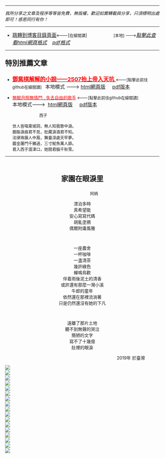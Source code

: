***
*我所分享之文章及程序等等皆免費，無版權，歡迎如實轉載與分享，只須標明出處即可！感恩同行有你！* 
****
- [<font size=3>跳轉到博客目錄頁面</font>](../../tableOfContent.md)<---[<font size=2>在線閱讀</font>]&nbsp;&nbsp; &nbsp; &nbsp; &nbsp; &nbsp; &nbsp; &nbsp; &nbsp; &nbsp;&nbsp; &nbsp;  <font size=2> [本地] ---></font><font size=3>[*_點擊此查看html網頁格式_*](../../tableOfContent.html)&nbsp; &nbsp; [*_pdf格式_*](../../tableOfContent.md.pdf)</font>
****

### <p style="font-size: 23px; font-weight:900;">特別推薦文章</p>

- [<font size=4 color=red>**鄧紫棋解解的小說——2507抬上帝入天坑** </font>](https://github.com/brianwchh/worldofheart/blob/main/md_and_html/鄧紫棋解解的小說——2507抬上帝入天坑.md)<font size=2><---[點擊此前往github在線閱讀]</font>&nbsp;&nbsp;  <font size=3>本地模式 --->&nbsp;[html網頁版](../../md_and_html/鄧紫棋解解的小說——2507抬上帝入天坑.html) &nbsp;&nbsp;&nbsp; [pdf版本](../../md_and_html/鄧紫棋解解的小說——2507抬上帝入天坑.md.pdf) </font>  

- [<font color=red>無眠月照無情門 . 失去自由的歌手</font>](https://github.com/brianwchh/worldofheart/blob/main/md_and_html/%E7%84%A1%E7%9C%A0%E6%9C%88%E7%85%A7%E7%84%A1%E6%83%85%E9%96%80.md)<font size=2> <---[點擊此前往github在線閱讀]</font> &nbsp;&nbsp;&nbsp;&nbsp;&nbsp;&nbsp;&nbsp;&nbsp;&nbsp;&nbsp;&nbsp;&nbsp;&nbsp;&nbsp;&nbsp; <font size=3>本地模式---> &nbsp;[html網頁版](../../md_and_html/無眠月照無情門.html) &nbsp;&nbsp;&nbsp; [pdf版本](../../md_and_html/無眠月照無情門.md.pdf) </font>

    <p><font size=2>&nbsp; &nbsp; &nbsp; &nbsp; &nbsp; &nbsp; &nbsp; &nbsp; &nbsp; &nbsp; &nbsp; &nbsp; 西子</br></br>世人皆唱東坡詞，無人知我歌中淚。</br>胭脂淚痕君不見，肚藏淚酒君不知。</br>法律珠鍊人中鳳，舞臺深處天牢夢。</br>鍍金屠門千豬過，三寸魷魚萬人舔。</br>君入西子渡津口，她閱君腦千秋雪。</font></p>
    

****

</br>

****<p align="center" style="font-size: 23px;">家園在眼淚里</p>****

<p align="center" style="font-size: small;">&nbsp;&nbsp;&nbsp;&nbsp;&nbsp;&nbsp;&nbsp;&nbsp;&nbsp;&nbsp;&nbsp;&nbsp;&nbsp;&nbsp;&nbsp;&nbsp;&nbsp;&nbsp;&nbsp;&nbsp; 阿柄</p>




<div align="center"> <!-- div_1-->

<p align="center"> 
  
漂泊多時   
真希望能  
安心寫寫代碼  
胡亂塗鴉  
偶爾附庸風雅  
  
  </br>

一座農舍  
一杯咖啡  
一盞清茶  
幾許綠色  
蟬鳴鳥歡  
伴着雨後泥土的清香  
或許還有那麼一灣小溪  
牛郎的童年  
依然還在那裡流淌著  
只是仍然還沒有她的下凡  
 
 </br>

遠離了那片土地  
聽不到無聲的哭泣  
簡陋的文字  
寫不了十幾億  
肚裡的眼淚  


</p>



<p align="right"> 2019年 於臺灣 &nbsp;&nbsp;&nbsp;&nbsp;&nbsp;&nbsp;&nbsp;&nbsp;&nbsp;&nbsp;&nbsp; </p>  
</div> <!-- end of div_1-->

<div align="center" >

 

</div>





<!-- image area, flex to make it center,it may not work for github, for html and pdf rendering only -->
<div align="center" style="page-break-inside: avoid; margin-top:1px; margin-bottom:1px;"> <!-- pictureWrapper_div add this only to make the bendan github understand -->
  <div class="ImageWrapperFlex" >
   <div class="FlexSide"  ></div>
   <image class="FlexImage"   src='./images/nlzn.jpg'/>
   <div class="FlexSide" ></div>
  </div>
  <p align="center" style="margin:0px;">   </p> 
</div> <!-- end pictureWrapper_div -->


<!-- image area, flex to make it center,it may not work for github, for html and pdf rendering only -->
<div align="center" style="page-break-inside: avoid; margin-top:1px; margin-bottom:1px;"> <!-- pictureWrapper_div add this only to make the bendan github understand -->
  <div class="ImageWrapperFlex" >
   <div class="FlexSide"  ></div>
   <image class="FlexImage"   src='./images/gy1.jpeg'/>
   <div class="FlexSide" ></div>
  </div>
  <p align="center" style="margin:0px;">   </p> 
</div> <!-- end pictureWrapper_div -->

<!-- image area, flex to make it center,it may not work for github, for html and pdf rendering only -->
<div align="center" style="page-break-inside: avoid; margin-top:1px; margin-bottom:1px;"> <!-- pictureWrapper_div add this only to make the bendan github understand -->
  <div class="ImageWrapperFlex" >
   <div class="FlexSide"  ></div>
   <image class="FlexImage"   src='./images/gy2.jpeg'/>
   <div class="FlexSide" ></div>
  </div>
  <p align="center" style="margin:0px;">   </p> 
</div> <!-- end pictureWrapper_div -->

<!-- image area, flex to make it center,it may not work for github, for html and pdf rendering only -->
<div align="center" style="page-break-inside: avoid; margin-top:1px; margin-bottom:1px;"> <!-- pictureWrapper_div add this only to make the bendan github understand -->
  <div class="ImageWrapperFlex" >
   <div class="FlexSide"  ></div>
   <image class="FlexImage"   src='./images/gy3.jpeg'/>
   <div class="FlexSide" ></div>
  </div>
  <p align="center" style="margin:0px;">   </p> 
</div> <!-- end pictureWrapper_div -->



<!-- image area, flex to make it center,it may not work for github, for html and pdf rendering only -->
<div align="center" style="page-break-inside: avoid; margin-top:1px; margin-bottom:1px;"> <!-- pictureWrapper_div add this only to make the bendan github understand -->
  <div class="ImageWrapperFlex" >
   <div class="FlexSide"  ></div>
   <image class="FlexImage"   src='./images/gy5.jpeg'/>
   <div class="FlexSide" ></div>
  </div>
  <p align="center" style="margin:0px;">   </p> 
</div> <!-- end pictureWrapper_div -->


<!-- image area, flex to make it center,it may not work for github, for html and pdf rendering only -->
<div align="center" style="page-break-inside: avoid; margin-top:1px; margin-bottom:1px;"> <!-- pictureWrapper_div add this only to make the bendan github understand -->
  <div class="ImageWrapperFlex" >
   <div class="FlexSide"  ></div>
   <image class="FlexImage"   src='./images/gy6.jpeg'/>
   <div class="FlexSide" ></div>
  </div>
  <p align="center" style="margin:0px;">   </p> 
</div> <!-- end pictureWrapper_div -->


<!-- image area, flex to make it center,it may not work for github, for html and pdf rendering only -->
<div align="center" style="page-break-inside: avoid; margin-top:1px; margin-bottom:1px;"> <!-- pictureWrapper_div add this only to make the bendan github understand -->
  <div class="ImageWrapperFlex" >
   <div class="FlexSide"  ></div>
   <image class="FlexImage"   src='./images/gy7.jpeg'/>
   <div class="FlexSide" ></div>
  </div>
  <p align="center" style="margin:0px;">   </p> 
</div> <!-- end pictureWrapper_div -->


<!-- image area, flex to make it center,it may not work for github, for html and pdf rendering only -->
<div align="center" style="page-break-inside: avoid; margin-top:1px; margin-bottom:1px;"> <!-- pictureWrapper_div add this only to make the bendan github understand -->
  <div class="ImageWrapperFlex" >
   <div class="FlexSide"  ></div>
   <image class="FlexImage"   src='./images/gy8.jpeg'/>
   <div class="FlexSide" ></div>
  </div>
  <p align="center" style="margin:0px;">   </p> 
</div> <!-- end pictureWrapper_div -->


<!-- image area, flex to make it center,it may not work for github, for html and pdf rendering only -->
<div align="center" style="page-break-inside: avoid; margin-top:1px; margin-bottom:1px;"> <!-- pictureWrapper_div add this only to make the bendan github understand -->
  <div class="ImageWrapperFlex" >
   <div class="FlexSide"  ></div>
   <image class="FlexImage"   src='./images/gy9.jpeg'/>
   <div class="FlexSide" ></div>
  </div>
  <p align="center" style="margin:0px;">   </p> 
</div> <!-- end pictureWrapper_div -->


<!-- image area, flex to make it center,it may not work for github, for html and pdf rendering only -->
<div align="center" style="page-break-inside: avoid; margin-top:1px; margin-bottom:1px;"> <!-- pictureWrapper_div add this only to make the bendan github understand -->
  <div class="ImageWrapperFlex" >
   <div class="FlexSide"  ></div>
   <image class="FlexImage"   src='./images/gy10.jpeg'/>
   <div class="FlexSide" ></div>
  </div>
  <p align="center" style="margin:0px;">   </p> 
</div> <!-- end pictureWrapper_div -->


<!-- image area, flex to make it center,it may not work for github, for html and pdf rendering only -->
<div align="center" style="page-break-inside: avoid; margin-top:1px; margin-bottom:1px;"> <!-- pictureWrapper_div add this only to make the bendan github understand -->
  <div class="ImageWrapperFlex" >
   <div class="FlexSide"  ></div>
   <image class="FlexImage"   src='./images/gy11.jpeg'/>
   <div class="FlexSide" ></div>
  </div>
  <p align="center" style="margin:0px;">   </p> 
</div> <!-- end pictureWrapper_div -->

<!-- image area, flex to make it center,it may not work for github, for html and pdf rendering only -->
<div align="center" style="page-break-inside: avoid; margin-top:1px; margin-bottom:1px;"> <!-- pictureWrapper_div add this only to make the bendan github understand -->
  <div class="ImageWrapperFlex" >
   <div class="FlexSide"  ></div>
   <image class="FlexImage"   src='./images/gy12.jpeg'/>
   <div class="FlexSide" ></div>
  </div>
  <p align="center" style="margin:0px;">   </p> 
</div> <!-- end pictureWrapper_div -->

<!-- image area, flex to make it center,it may not work for github, for html and pdf rendering only -->
<div align="center" style="page-break-inside: avoid; margin-top:1px; margin-bottom:1px;"> <!-- pictureWrapper_div add this only to make the bendan github understand -->
  <div class="ImageWrapperFlex" >
   <div class="FlexSide"  ></div>
   <image class="FlexImage"   src='./images/gy13.jpeg'/>
   <div class="FlexSide" ></div>
  </div>
  <p align="center" style="margin:0px;">   </p> 
</div> <!-- end pictureWrapper_div -->

<!-- image area, flex to make it center,it may not work for github, for html and pdf rendering only -->
<div align="center" style="page-break-inside: avoid; margin-top:1px; margin-bottom:1px;"> <!-- pictureWrapper_div add this only to make the bendan github understand -->
  <div class="ImageWrapperFlex" >
   <div class="FlexSide"  ></div>
   <image class="FlexImage"   src='./images/gy4.jpeg'/>
   <div class="FlexSide" ></div>
  </div>
  <p align="center" style="margin:0px;">   </p> 
</div> <!-- end pictureWrapper_div -->

<!-- image area, flex to make it center,it may not work for github, for html and pdf rendering only -->
<div align="center" style="page-break-inside: avoid; margin-top:1px; margin-bottom:1px;"> <!-- pictureWrapper_div add this only to make the bendan github understand -->
  <div class="ImageWrapperFlex" >
   <div class="FlexSide"  ></div>
   <image class="FlexImage"   src='./images/gy14.jpg'/>
   <div class="FlexSide" ></div>
  </div>
  <p align="center" style="margin:0px;">   </p> 
</div> <!-- end pictureWrapper_div -->

<!-- image area, flex to make it center,it may not work for github, for html and pdf rendering only -->
<div align="center" style="page-break-inside: avoid; margin-top:1px; margin-bottom:1px;"> <!-- pictureWrapper_div add this only to make the bendan github understand -->
  <div class="ImageWrapperFlex" >
   <div class="FlexSide"  ></div>
   <image class="FlexImage"   src='./images/gy15.png'/>
   <div class="FlexSide" ></div>
  </div>
  <p align="center" style="margin:0px;">   </p> 
</div> <!-- end pictureWrapper_div -->

<!-- image area, flex to make it center,it may not work for github, for html and pdf rendering only -->
<div align="center" style="page-break-inside: avoid; margin-top:1px; margin-bottom:1px;"> <!-- pictureWrapper_div add this only to make the bendan github understand -->
  <div class="ImageWrapperFlex" >
   <div class="FlexSide"  ></div>
   <image class="FlexImage"   src='./images/gy16.png'/>
   <div class="FlexSide" ></div>
  </div>
  <p align="center" style="margin:0px;">   </p> 
</div> <!-- end pictureWrapper_div -->

</br>
</br>

<style>


<style>

.ImageWrapperFlex {
    display: flex; 
    flex-direction: row; 
    margin-top: 1px; 
    margin-bottom: 1px;

    width: 100% ;
}

.FlexSide {
    flex-basis: 0px ;
    flex:1;

}



/* large device screen 設置熒幕顯示圖片大小（電腦等大型屏幕）*/
@media only screen and (min-width: 600px) {

    .FlexImage {
        flex-basis: 600px ;
        flex:0;    
        height:auto; 
        max-width: 600px;
        min-width: 600px;
     
    }

}

 /* small device screen 設置熒幕顯示圖片大小（平板手機等屏幕）*/
@media only screen and (max-width: 600px) {
    
    .FlexImage {
        flex-basis: 600px ;
        flex:1;
        height:auto; 
     
    }

}

/* style for print !important 設置打印圖片大小*/
@media print {

    .FlexImage {
        flex-basis: 400px ;
        flex:0;    
        height:auto; 
        max-width: 400px;
        min-width: 400px;
     
    }
}


</style>
